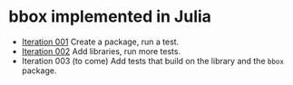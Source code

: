 # bbox implemented in Julia

* [Iteration 001](iteration_001.md) Create a package, run a test.
* [Iteration 002](iteration_002.md) Add libraries, run more tests.
* Iteration 003 (to come) Add tests that build on the library and the `bbox` package.
